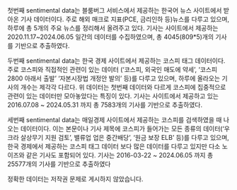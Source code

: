 첫번째 sentimental data는 블룸버그 서비스에서 제공하는 한국어 뉴스 사이트에서 받아온 기사 데이터이다. 
주로 해외 매크로 지표(PCE, 금리인하 등)뉴스를 다루고 있으며, 
하루에 총 5개의 주요 뉴스를 정리해서 올려주고 있다. 기사는 사이트에서 제공하는 2020.11.17~2024.06.05 일간의 데이터를 수집하였으며, 총 4045(809*5)개의 기사를 기반으로 추출하였다. 


두번째 sentimental data는 한국 경제 사이트에서 제공하는 코스피 태그 데이터이다. 
주로 코스피와 직접적인 관련이 있는 데이터 
(‘코스피, 외국인 매도에 약세’, ‘코스피 2800 아래서 출발’ ‘자본시장법 개정안 발의’ 등)를 다루고 있으며, 
하루에 올라오는 기사의 개수는 제각각 다르다. 위 데이터는 첫번째 데이터와 다르게 코스피에 집중적으로 관련이 있는 데이터만 모아놓았다는 특징이 있다. 
기사는 사이트에서 제공하고 있는 2016.07.08 ~ 2024.05.31 까지 총 7583개의 기사를 기반으로 추출하였다.


세번째 sentimental data는 매일경제 사이트에서 제공하는 코스피를 검색하였을 때 나오는 데이터이다. 
이는 본문이나 기사 제목에 코스피가 들어가는 모든 종류의 데이터(‘우크라 살상무기 지원 검토’, 밸류업 업은 중간배당’, ‘원금 보장 ELB’ 등)를 다루고 있으며, 
한국 경제에서 제공하는 코스피 태그 데이터 보다 많은 데이터를 다루고 있지만 다소 노이즈와 같은 기사도 포함되어 있다. 기사는 2016-03-22 ~ 2024.06.05 까지 총 25577개의 기사를 기반으로 추출하였다


정확한 데이터는 저작권 문제로 게시하지 않았습니다.
